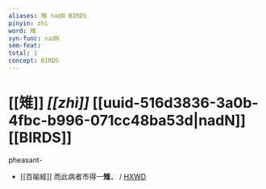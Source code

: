 ```yaml
---
aliases: 雉 nadN BIRDS
pinyin: zhì
word: 雉
syn-func: nadN
sem-feat: 
total: 1
concept: BIRDS 
---
```

# [[雉]] *[[zhì]]*  [[uuid-516d3836-3a0b-4fbc-b996-071cc48ba53d|nadN]] [[BIRDS]]
pheasant-
 - [[百喻經]] 而此病者市得一**雉**， / [HXWD](https://hxwd.org/textview.html?location=KR6b0066_T_003-0552a.76)